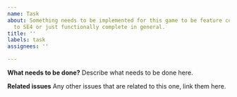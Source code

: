 ```yaml
---
name: Task
about: Something needs to be implemented for this game to be feature complete as compared
  to SE4 or just functionally complete in general.
title: ''
labels: task
assignees: ''

---
```


**What needs to be done?**
Describe what needs to be done here.

**Related issues**
Any other issues that are related to this one, link them here.